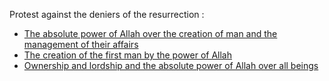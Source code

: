 Protest against the deniers of the resurrection :

- [The absolute power of Allah over the creation of man and the management of their affairs](https://quran.com/67/23-25)
- [The creation of the first man by the power of Allah](https://quran.com/17/51)
- [Ownership and lordship and the absolute power of Allah over all beings](https://quran.com/23/81-90)
